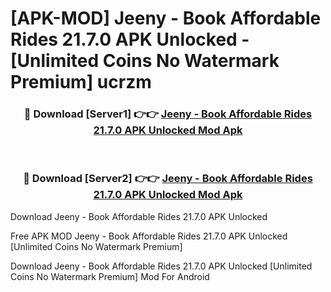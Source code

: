# [APK-MOD] Jeeny - Book Affordable Rides 21.7.0 APK Unlocked - [Unlimited Coins No Watermark Premium] ucrzm



<div align="center">
<h3>🔴 Download [Server1] 👉👉 <a href="https://momento.my/?title=Jeeny_-_Book_Affordable_Rides_21.7.0_APK_Unlocked">Jeeny - Book Affordable Rides 21.7.0 APK Unlocked Mod Apk</a></h3><br>

<h3>🔴 Download [Server2] 👉👉 <a href="https://momento.my/?title=Jeeny_-_Book_Affordable_Rides_21.7.0_APK_Unlocked">Jeeny - Book Affordable Rides 21.7.0 APK Unlocked Mod Apk</a></h3>
</div>



Download Jeeny - Book Affordable Rides 21.7.0 APK Unlocked 

Free APK MOD Jeeny - Book Affordable Rides 21.7.0 APK Unlocked [Unlimited Coins No Watermark Premium]

Download Jeeny - Book Affordable Rides 21.7.0 APK Unlocked [Unlimited Coins No Watermark Premium] Mod For Android

